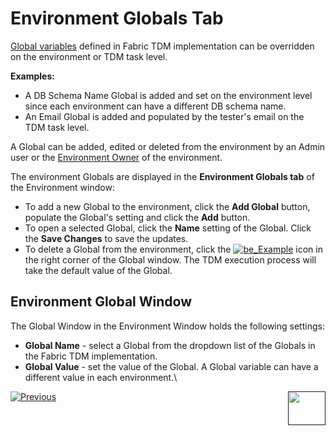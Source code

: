 # Environment Globals Tab

[Global variables](/articles/08_globals/01_globals_overview.md) defined in Fabric TDM implementation can be overridden on the environment or TDM task level. 

**Examples:**

- A DB Schema Name Global is added and set on the environment level since each environment can have a different DB schema name.
- An Email Global is added and populated by the tester's email on the TDM task level.

A Global can be added, edited or deleted from the environment by an Admin user or the [Environment Owner](08_environment_window_general_information.md#environment-owners) of the environment.  

The environment Globals are displayed in the **Environment Globals tab** of the Environment window:

- To add a new Global to the environment, click the **Add Global** button, populate the Global's setting and click the **Add** button.
- To open a selected Global, click the **Name** setting of the Global.  Click the **Save Changes** to save the updates. 
- To delete a Global from the environment, click the [![be_Example](https://github.com/k2view-academy/K2View-Academy/raw/Academy_6.4_TDM/articles/TDM/tdm_gui/images/delete_icon.png)](https://github.com/k2view-academy/K2View-Academy/blob/Academy_6.4_TDM/articles/TDM/tdm_gui/images/delete_icon.png) icon in the right corner of the Global window. The TDM execution process will take the default value of the Global.

## Environment Global Window 

The Global Window in the Environment Window holds the following settings:

- **Global Name** -  select a Global from the dropdown list of the Globals in the Fabric TDM implementation.
- **Global Value**  - set the value of the Global. A Global variable can have a different value in each environment.\



 [![Previous](/articles/images/Previous.png)](11_environment_products_tab.md)[<img align="right" width="60" height="54" src="/articles/images/Next.png">]()

